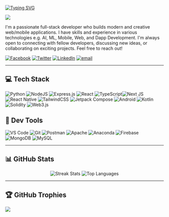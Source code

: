 <a href="https://git.io/typing-svg"><img src="https://readme-typing-svg.demolab.com?font=Fira+Code&weight=700&size=40&pause=1000&color=0e75b6&vCenter=true&width=1000&lines=Hi+there+%F0%9F%91%8B%2C+I'm+Dennis!;Welcome+to+my+GitHub+%F0%9F%98%8A.;" alt="Typing SVG" /></a>

![](https://komarev.com/ghpvc/?username=dkmaigua&label=Profile%20views&color=0e75b6&style=flat)

I'm a passionate full-stack developer who builds modern and creative web/mobile applications. I have skills and experience in various technologies e.g. AI, ML, Mobile, Web, and Dapp Development. I'm always open to connecting with fellow developers, discussing new ideas, or collaborating on exciting projects. Feel free to reach out!

[![Facebook](https://img.shields.io/badge/Facebook-%231877F2.svg?logo=Facebook&logoColor=white)](https://facebook.com/dkmaigua) [![Twitter](https://img.shields.io/badge/X-black.svg?logo=X&logoColor=white)](https://x.com/dkmaigua) [![LinkedIn](https://img.shields.io/badge/LinkedIn-%230077B5.svg?logo=linkedin&logoColor=white)](https://linkedin.com/in/maigua) [![email](https://img.shields.io/badge/Email-D14836?logo=gmail&logoColor=white)](mailto:dennismaigua08@gmail.com)

---

## 💻 Tech Stack
![Python](https://img.shields.io/badge/python-3670A0?style=for-the-badge&logo=python&logoColor=ffdd54) ![NodeJS](https://img.shields.io/badge/node.js-6DA55F?style=for-the-badge&logo=node.js&logoColor=white) ![Express.js](https://img.shields.io/badge/express.js-%23404d59.svg?style=for-the-badge&logo=express&logoColor=%2361DAFB) ![React](https://img.shields.io/badge/react-%2320232a.svg?style=for-the-badge&logo=react&logoColor=%2361DAFB) ![TypeScript](https://img.shields.io/badge/typescript-%23007ACC.svg?style=for-the-badge&logo=typescript&logoColor=white)![Next JS](https://img.shields.io/badge/Next-black?style=for-the-badge&logo=next.js&logoColor=white)![React Native](https://img.shields.io/badge/react_native-%2320232a.svg?style=for-the-badge&logo=react&logoColor=%2361DAFB) ![TailwindCSS](https://img.shields.io/badge/tailwindcss-%2338B2AC.svg?style=for-the-badge&logo=tailwind-css&logoColor=white) ![Jetpack Compose](https://img.shields.io/badge/Jetpack%20Compose-4285F4?style=for-the-badge&logo=jetpackcompose&logoColor=white) ![Android](https://img.shields.io/badge/Android-3DDC84?style=for-the-badge&logo=android&logoColor=white) ![Kotlin](https://img.shields.io/badge/kotlin-%237F52FF.svg?style=for-the-badge&logo=kotlin&logoColor=white) ![Solidity](https://img.shields.io/badge/Solidity-%23363636.svg?style=for-the-badge&logo=solidity&logoColor=white) ![Web3.js](https://img.shields.io/badge/web3.js-F16822?style=for-the-badge&logo=web3.js&logoColor=white)


## 🔧 Dev Tools
![VS Code](https://img.shields.io/badge/VS%20Code-007ACC?style=for-the-badge&logo=visualstudiocode&logoColor=white) ![Git](https://img.shields.io/badge/git-%23F05033.svg?style=for-the-badge&logo=git&logoColor=white) ![Postman](https://img.shields.io/badge/Postman-FF6C37?style=for-the-badge&logo=postman&logoColor=white) ![Apache](https://img.shields.io/badge/Apache-D22128?style=for-the-badge&logo=apache&logoColor=white) ![Anaconda](https://img.shields.io/badge/Anaconda-%2344A833.svg?style=for-the-badge&logo=anaconda&logoColor=white) ![Firebase](https://img.shields.io/badge/firebase-a08021?style=for-the-badge&logo=firebase&logoColor=ffcd34) ![MongoDB](https://img.shields.io/badge/MongoDB-%234ea94b.svg?style=for-the-badge&logo=mongodb&logoColor=white) ![MySQL](https://img.shields.io/badge/mysql-4479A1.svg?style=for-the-badge&logo=mysql&logoColor=white)

---

## 📊 GitHub Stats
<div align="center">
  <img src="https://nirzak-streak-stats.vercel.app/?user=dkmaigua&theme=radical&hide_border=true" alt="Streak Stats"/>
  <img src="https://github-readme-stats.vercel.app/api/top-langs/?username=dkmaigua&theme=radical&hide_border=true&include_all_commits=true&count_private=true&layout=compact&langs_count=8" alt="Top Languages"/>
</div>

---

## 🏆 GitHub Trophies

![](https://github-profile-trophy.vercel.app/?username=dkmaigua&theme=radical&no-frame=true&no-bg=false&margin-w=4)

<!-- Proudly created with GPRM ( https://gprm.itsvg.in ) -->
